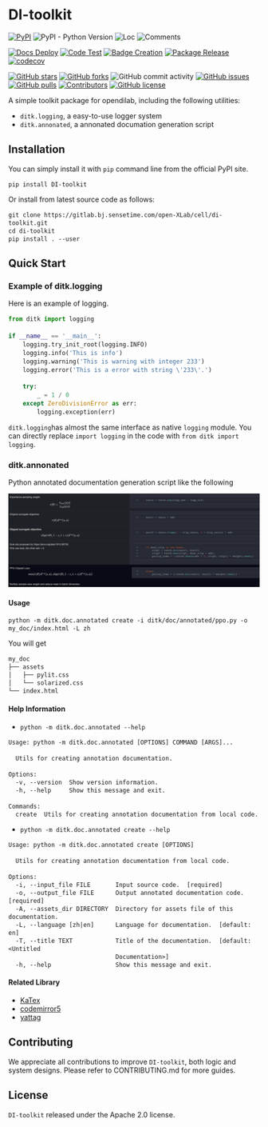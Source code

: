 # DI-toolkit

[![PyPI](https://img.shields.io/pypi/v/DI-toolkit)](https://pypi.org/project/DI-toolkit/)
![PyPI - Python Version](https://img.shields.io/pypi/pyversions/DI-toolkit)
![Loc](https://img.shields.io/endpoint?url=https://gist.githubusercontent.com/HansBug/82e5c38227081da9d25e729e5bd3b5b8/raw/loc.json)
![Comments](https://img.shields.io/endpoint?url=https://gist.githubusercontent.com/HansBug/82e5c38227081da9d25e729e5bd3b5b8/raw/comments.json)

[![Docs Deploy](https://github.com/opendilab/DI-toolkit/workflows/Docs%20Deploy/badge.svg)](https://github.com/opendilab/DI-toolkit/actions?query=workflow%3A%22Docs+Deploy%22)
[![Code Test](https://github.com/opendilab/DI-toolkit/workflows/Code%20Test/badge.svg)](https://github.com/opendilab/DI-toolkit/actions?query=workflow%3A%22Code+Test%22)
[![Badge Creation](https://github.com/opendilab/DI-toolkit/workflows/Badge%20Creation/badge.svg)](https://github.com/opendilab/DI-toolkit/actions?query=workflow%3A%22Badge+Creation%22)
[![Package Release](https://github.com/opendilab/DI-toolkit/workflows/Package%20Release/badge.svg)](https://github.com/opendilab/DI-toolkit/actions?query=workflow%3A%22Package+Release%22)
[![codecov](https://codecov.io/gh/opendilab/DI-toolkit/branch/main/graph/badge.svg?token=XJVDP4EFAT)](https://codecov.io/gh/opendilab/DI-toolkit)

[![GitHub stars](https://img.shields.io/github/stars/opendilab/DI-toolkit)](https://github.com/opendilab/DI-toolkit/stargazers)
[![GitHub forks](https://img.shields.io/github/forks/opendilab/DI-toolkit)](https://github.com/opendilab/DI-toolkit/network)
![GitHub commit activity](https://img.shields.io/github/commit-activity/m/opendilab/DI-toolkit)
[![GitHub issues](https://img.shields.io/github/issues/opendilab/DI-toolkit)](https://github.com/opendilab/DI-toolkit/issues)
[![GitHub pulls](https://img.shields.io/github/issues-pr/opendilab/DI-toolkit)](https://github.com/opendilab/DI-toolkit/pulls)
[![Contributors](https://img.shields.io/github/contributors/opendilab/DI-toolkit)](https://github.com/opendilab/DI-toolkit/graphs/contributors)
[![GitHub license](https://img.shields.io/github/license/opendilab/DI-toolkit)](https://github.com/opendilab/DI-toolkit/blob/master/LICENSE)

A simple toolkit package for opendilab, including the following utilities:

- `ditk.logging`, a easy-to-use logger system
- `ditk.annonated`, a annonated documation generation script

## Installation

You can simply install it with `pip` command line from the official PyPI site.

```shell
pip install DI-toolkit
```

Or install from latest source code as follows:

```shell
git clone https://gitlab.bj.sensetime.com/open-XLab/cell/di-toolkit.git
cd di-toolkit
pip install . --user
```

## Quick Start

### Example of ditk.logging

Here is an example of logging.

```python
from ditk import logging

if __name__ == '__main__':
    logging.try_init_root(logging.INFO)
    logging.info('This is info')
    logging.warning('This is warning with integer 233')
    logging.error('This is a error with string \'233\'.')

    try:
        _ = 1 / 0
    except ZeroDivisionError as err:
        logging.exception(err)

```

`ditk.logging`has almost the same interface as native `logging` module. You can directly replace `import logging` in the
code with `from ditk import logging`.

### ditk.annonated

Python annotated documentation generation script like the following

![](./assets/ditk_doc_annotated_demo.png)

#### Usage

```shell
python -m ditk.doc.annotated create -i ditk/doc/annotated/ppo.py -o my_doc/index.html -L zh
```

You will get

```text
my_doc
├── assets
│   ├── pylit.css
│   └── solarized.css
└── index.html
```

#### Help Information

* `python -m ditk.doc.annotated --help`

```text
Usage: python -m ditk.doc.annotated [OPTIONS] COMMAND [ARGS]...

  Utils for creating annotation documentation.

Options:
  -v, --version  Show version information.
  -h, --help     Show this message and exit.

Commands:
  create  Utils for creating annotation documentation from local code.
```

* `python -m ditk.doc.annotated create --help`

```text
Usage: python -m ditk.doc.annotated create [OPTIONS]

  Utils for creating annotation documentation from local code.

Options:
  -i, --input_file FILE       Input source code.  [required]
  -o, --output_file FILE      Output annotated documentation code.  [required]
  -A, --assets_dir DIRECTORY  Directory for assets file of this documentation.
  -L, --language [zh|en]      Language for documentation.  [default: en]
  -T, --title TEXT            Title of the documentation.  [default: <Untitled
                              Documentation>]
  -h, --help                  Show this message and exit.
```

#### Related Library

- [KaTex](https://github.com/KaTeX/KaTeX)
- [codemirror5](https://github.com/codemirror/codemirror5)
- [yattag](https://www.yattag.org/)

## Contributing

We appreciate all contributions to improve `DI-toolkit`, both logic and system designs. Please refer to CONTRIBUTING.md
for more guides.

## License

`DI-toolkit` released under the Apache 2.0 license.
